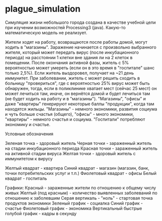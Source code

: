# plague_simulation

Симуляция жизни небольшого города создана в качестве учебной цели при изучении возможностей Processing3 (java). Какую-то математическую модель не реализует.

Жители ходят на работу, возвращаются после работы домой, могут ходить в "магазины". Заражение начинается с произвольно выбранного жителя, который может передать вирус (после инкубационного периода) на расстоянии 1 клетки вне здания ли на 2 клеток в помещении. После окончания активной фазы, житель с 5% вероятностью может умереть (если он в это время в "госпитале" шанс только 2,5%). Если житель выздоровел, получает на ~21 день иммунитет. При заболевании, житель с может решить сходить в больницу "провериться", где с вероятностью 25% вирус может быть обнаружен, тогда, если в поликлинике хватает мест (сейчас 25 мест) он может лечиться там, иначе, он вернётся домой и будет лечиться там (не будет ходить на работу и в "магазины"). "Магазины", "офисы" и даже "квартиры" генерируют некоторые баллы "продукции", когда там находятся жильцы. "Магазины" - немного экономики, развития социума и чуть больше счастья (общего), "офисы" - много экономики, "квартиры" - немного счастья и социума. "Госпитали" потребляют экономику и счастье. 

Условные обозначения

Зеленая точка - здоровый житель
Черная точки - зараженный житель на стадии инкубационного периода
Красная точки - зараженный житель на активной стадии вируса
Желтая точки - здоровый житель с иммунитетом к вирусу

Желтый квадрат - квартира
Синий квадрат - магазин (магазин, банк, точки потребительских услуг и т.п.)
Фиолетовый квадрат - офисы
Белый квадрат - госпиталь

Графики:
Красный - зараженные жители по отношению к общему числу живых
Желтый (под красным) - количество выявленных заболеваний по отношению к заболевшим
Серая вертикаль - "ноль" - стартовая точка продуктов экономики
Зеленый график - социалка
Синий график - счастье
Фиолетовый график - экономика
Вертикальный быстрые голубой график - кадры в секунду

